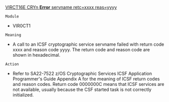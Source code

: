 [VIRCT16E CRYn **Error** servname retc=xxxx reas=yyyy](https://virtel.readthedocs.io/en/latest/manuals/virtel/Virtel459MG/messages.html?highlight=VIRCT16E#VIRCT16E)

`Module`
- VIR0CT1

`Meaning`
- A call to an ICSF cryptographic service servname failed with return code xxxx and reason code yyyy. The return code and reason code are shown in hexadecimal.

`Action`
- Refer to SA22-7522 z/OS Cryptographic Services ICSF Application Programmer's Guide Appendix A for the meaning of ICSF return codes and reason codes. Return code 0000000C means that ICSF services are not available, usually because the CSF started task is not correctly initialized.
